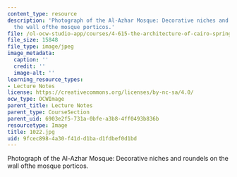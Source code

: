 ```yaml
---
content_type: resource
description: 'Photograph of the Al-Azhar Mosque: Decorative niches and roundels on
  the wall ofthe mosque porticos.'
file: /ol-ocw-studio-app/courses/4-615-the-architecture-of-cairo-spring-2002/9fcec8984a30f41dd1bad1fdbef0d1bd_1022.jpg
file_size: 15848
file_type: image/jpeg
image_metadata:
  caption: ''
  credit: ''
  image-alt: ''
learning_resource_types:
- Lecture Notes
license: https://creativecommons.org/licenses/by-nc-sa/4.0/
ocw_type: OCWImage
parent_title: Lecture Notes
parent_type: CourseSection
parent_uid: 6903e2f5-731a-0bfe-a3b8-4ff0493b836b
resourcetype: Image
title: 1022.jpg
uid: 9fcec898-4a30-f41d-d1ba-d1fdbef0d1bd
---
```

Photograph of the Al-Azhar Mosque: Decorative niches and roundels on the wall ofthe mosque porticos.